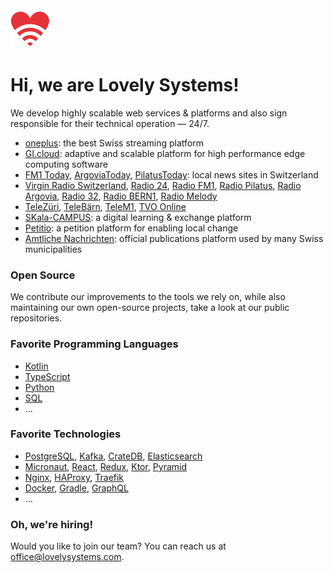<img src="./profile/lovelysystems.png" width="64" />

# Hi, we are Lovely Systems!

We develop highly scalable web services & platforms and also sign responsible for their technical operation — 24/7.

- [oneplus](https://www.oneplus.ch/): the best Swiss streaming platform
- [GI.cloud](https://www.gantner-instruments.com/products/data-acquisition-software/gi-cloud/):
  adaptive and scalable platform for high performance edge computing software
- [FM1 Today](https://www.fm1today.ch/), [ArgoviaToday](https://www.argoviatoday.ch/),
  [PilatusToday](https://www.pilatustoday.ch/): local news sites in Switzerland
- [Virgin Radio Switzerland](https://www.virginradio.ch/), [Radio 24](https://www.radio24.ch/), [Radio FM1](https://www.radiofm1.ch/),
  [Radio Pilatus](https://www.radiopilatus.ch/), [Radio Argovia](https://radio.argovia.ch/), [Radio 32](https://www.radio32.ch/),
  [Radio BERN1](https://www.radiobern1.ch/), [Radio Melody](https://www.radiomelody.ch/)
- [TeleZüri](https://www.telezueri.ch/), [TeleBärn](https://www.telebaern.tv/), [TeleM1](https://www.telem1.ch/),
  [TVO Online](https://www.tvo-online.ch/)
- [SKala-CAMPUS](https://www.skala-campus.org/): a digital learning & exchange platform
- [Petitio](https://www.petitio.ch/): a petition platform for enabling local change
- [Amtliche Nachrichten](https://www.amtliche-nachrichten.ch/): official publications platform used by many Swiss municipalities

### Open Source

We contribute our improvements to the tools we rely on, while also maintaining our own open-source projects, take a look at our public repositories.

### Favorite Programming Languages

- [Kotlin](https://kotlinlang.org/)
- [TypeScript](https://www.typescriptlang.org/)
- [Python](https://www.python.org/)
- [SQL](https://www.postgresql.org/docs/14/sql.html)
- ...

### Favorite Technologies

- [PostgreSQL](https://postgrest.org/), [Kafka](https://kafka.apache.org/), [CrateDB](https://github.com/crate/crate),  [Elasticsearch](https://www.elastic.co/)
- [Micronaut](https://micronaut.io/), [React](https://reactjs.org/), [Redux](https://redux.js.org/), [Ktor](https://ktor.io/), [Pyramid](https://trypyramid.com/)
- [Nginx](https://nginx.org/), [HAProxy](http://www.haproxy.org/), [Traefik](https://traefik.io/)
- [Docker](https://github.com/docker), [Gradle](https://gradle.org/), [GraphQL](https://graphql.org/)
- ...

### Oh, we're hiring!

Would you like to join our team? You can reach us at [office@lovelysystems.com](mailto:office@lovelysystems.com).
